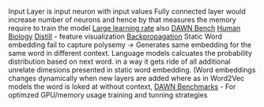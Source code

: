 Input Layer is input neuron with input values
Fully connected layer would increase number of neurons and hence by that measures the memory require to train the model
[Large learning rate](https://www.youtube.com/watch?v=bR7z2MA0p-o&t=658s) also [DAWN Bench](https://dawn.cs.stanford.edu/benchmark/)
[Human Biology](https://www.youtube.com/watch?v=NNnIGh9g6fA&t=1s)
[Distill](https://distill.pub/2017/feature-visualization/) - feature visualization
[Backpropagation](https://medium.com/@sallyrobotics.blog/backpropagation-and-its-alternatives-c09d306aae4c)
Static Word embedding fail to capture polysemy -> Generates same embedding for the same word in different context. Language models calcuates the probability distribution based on next word. in a way it gets ride of all additional unrelate dimesions presented in static word embedding. (Word embeddings changes dynamically when new layers are added where as in Word2Vec models the word is loked at without context,
[DAWN Benchmarks](https://dawn.cs.stanford.edu/benchmark/) - For optimzed GPU/memory usage training and tunning strategies
